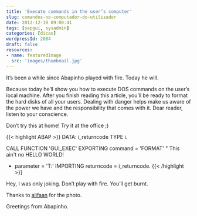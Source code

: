 ```yaml
---
title: 'Execute commands in the user’s computer'
slug: comandos-no-computador-do-utilizador
date: 2012-12-10 09:00:41
tags: [sapgui, sysadmin]
categories: [dicas]
wordpressId: 2084
draft: false
resources:
- name: featuredImage
  src: 'images/thumbnail.jpg'
---
```

It’s been a while since Abapinho played with fire. Today he will.

Because today he’ll show you how to execute DOS commands on the user’s local machine. After you finish reading this article, you’ll be ready to format the hard disks of all your users. Dealing with danger helps make us aware of the power we have and the responsibility that comes with it. Dear reader, listen to your conscience.

Don’t try this at home! Try it at the office ;)


{{< highlight ABAP >}}
DATA: i_returncode TYPE i.

CALL FUNCTION 'GUI_EXEC'
  EXPORTING
    command = 'FORMAT'     " This ain't  no HELLO WORLD!
*    parameter = 'T:'
  IMPORTING
        returncode = i_returncode.
{{< /highlight >}}

Hey, I was only joking. Don’t play with fire. You’ll get burnt.

Thanks to [alifaan][1] for the photo.

Greetings from Abapinho.

   [1]: http://www.flickr.com/photos/alifaan/2608045107/
